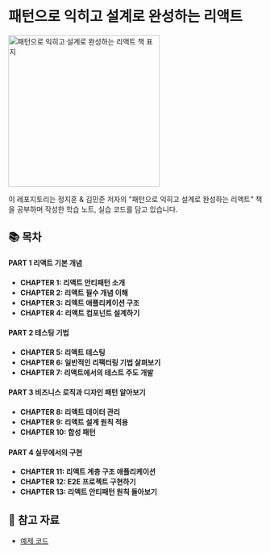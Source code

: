 # 패턴으로 익히고 설계로 완성하는 리액트

<img src="https://contents.kyobobook.co.kr/sih/fit-in/458x0/pdt/9791169213417.jpg" alt="패턴으로 익히고 설계로 완성하는 리액트 책 표지" width="300"/>

이 레포지토리는 정지훈 & 김민준 저자의 "패턴으로 익히고 설계로 완성하는 리액트" 책을 공부하며 작성한 학습 노트, 실습 코드를 담고 있습니다.

## 📚 목차

#### PART 1 리액트 기본 개념
- **CHAPTER 1: 리액트 안티패턴 소개**
- **CHAPTER 2: 리액트 필수 개념 이해**
- **CHAPTER 3: 리액트 애플리케이션 구조**
- **CHAPTER 4: 리액트 컴포넌트 설계하기**

#### PART 2 테스팅 기법
- **CHAPTER 5: 리액트 테스팅**
- **CHAPTER 6: 일반적인 리팩터링 기법 살펴보기**
- **CHAPTER 7: 리액트에서의 테스트 주도 개발**

#### PART 3 비즈니스 로직과 디자인 패턴 알아보기
- **CHAPTER 8: 리액트 데이터 관리**
- **CHAPTER 9: 리액트 설계 원칙 적용**
- **CHAPTER 10: 합성 패턴**

#### PART 4 실무에서의 구현
- **CHAPTER 11: 리액트 계층 구조 애플리케이션**
- **CHAPTER 12: E2E 프로젝트 구현하기**
- **CHAPTER 13: 리액트 안티패턴 원칙 돌아보기**


## 🔖 참고 자료

- [예제 코드](https://github.com/jm-chong/react-design-pattern)


